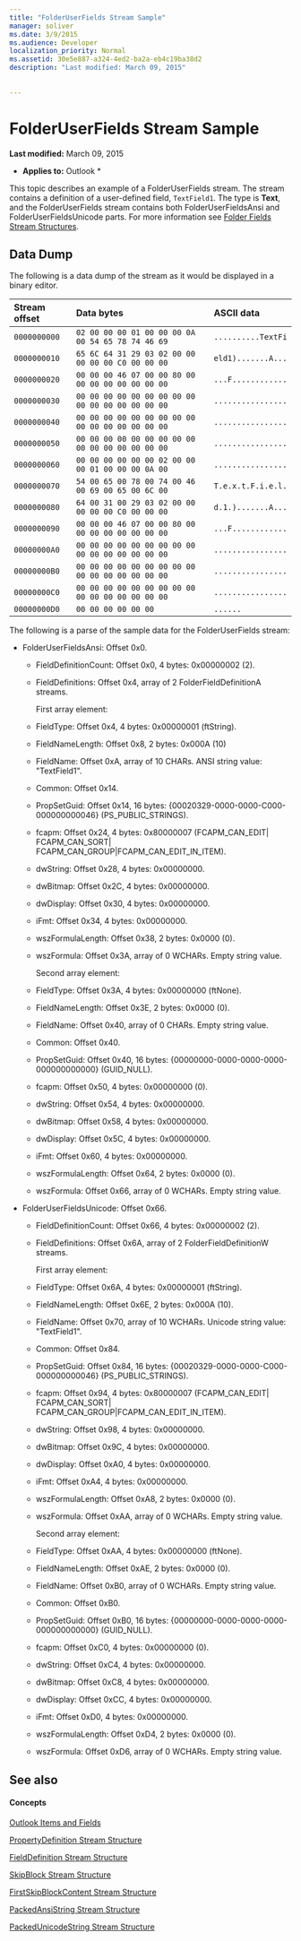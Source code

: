 ```yaml
---
title: "FolderUserFields Stream Sample"
manager: soliver
ms.date: 3/9/2015
ms.audience: Developer
localization_priority: Normal
ms.assetid: 30e5e887-a324-4ed2-ba2a-eb4c19ba38d2
description: "Last modified: March 09, 2015"
 
 
---
```


# FolderUserFields Stream Sample

 **Last modified:** March 09, 2015 
  
 * **Applies to:** Outlook * 
  
This topic describes an example of a FolderUserFields stream. The stream contains a definition of a user-defined field,  `TextField1`. The type is **Text**, and the FolderUserFields stream contains both FolderUserFieldsAnsi and FolderUserFieldsUnicode parts. For more information see [Folder Fields Stream Structures](folder-fields-stream-structures.md).
  
## Data Dump

The following is a data dump of the stream as it would be displayed in a binary editor.
  
|**Stream offset**|**Data bytes**|**ASCII data**|
|:-----|:-----|:-----|
| `0000000000` <br/> | `02 00 00 00 01 00 00 00 0A 00 54 65 78 74 46 69` <br/> | `..........TextFi` <br/> |
| `0000000010` <br/> | `65 6C 64 31 29 03 02 00 00 00 00 00 C0 00 00 00` <br/> | `eld1).......A...` <br/> |
| `0000000020` <br/> | `00 00 00 46 07 00 00 80 00 00 00 00 00 00 00 00` <br/> | `...F............` <br/> |
| `0000000030` <br/> | `00 00 00 00 00 00 00 00 00 00 00 00 00 00 00 00` <br/> | `................` <br/> |
| `0000000040` <br/> | `00 00 00 00 00 00 00 00 00 00 00 00 00 00 00 00` <br/> | `................` <br/> |
| `0000000050` <br/> | `00 00 00 00 00 00 00 00 00 00 00 00 00 00 00 00` <br/> | `................` <br/> |
| `0000000060` <br/> | `00 00 00 00 00 00 02 00 00 00 01 00 00 00 0A 00` <br/> | `................` <br/> |
| `0000000070` <br/> | `54 00 65 00 78 00 74 00 46 00 69 00 65 00 6C 00` <br/> | `T.e.x.t.F.i.e.l.` <br/> |
| `0000000080` <br/> | `64 00 31 00 29 03 02 00 00 00 00 00 C0 00 00 00` <br/> | `d.1.).......A...` <br/> |
| `0000000090` <br/> | `00 00 00 46 07 00 00 80 00 00 00 00 00 00 00 00` <br/> | `...F............` <br/> |
| `00000000A0` <br/> | `00 00 00 00 00 00 00 00 00 00 00 00 00 00 00 00` <br/> | `................` <br/> |
| `00000000B0` <br/> | `00 00 00 00 00 00 00 00 00 00 00 00 00 00 00 00` <br/> | `................` <br/> |
| `00000000C0` <br/> | `00 00 00 00 00 00 00 00 00 00 00 00 00 00 00 00` <br/> | `................` <br/> |
| `00000000D0` <br/> | `00 00 00 00 00 00` <br/> | `......` <br/> |
   
The following is a parse of the sample data for the FolderUserFields stream:
  
- FolderUserFieldsAnsi: Offset 0x0.
    
  - FieldDefinitionCount: Offset 0x0, 4 bytes: 0x00000002 (2).
    
  - FieldDefinitions: Offset 0x4, array of 2 FolderFieldDefinitionA streams.
    
    First array element:
    
  - FieldType: Offset 0x4, 4 bytes: 0x00000001 (ftString).
    
  - FieldNameLength: Offset 0x8, 2 bytes: 0x000A (10)
    
  - FieldName: Offset 0xA, array of 10 CHARs. ANSI string value: "TextField1".
    
  - Common: Offset 0x14.
    
  - PropSetGuid: Offset 0x14, 16 bytes: {00020329-0000-0000-C000-000000000046} (PS_PUBLIC_STRINGS).
    
  - fcapm: Offset 0x24, 4 bytes: 0x80000007 (FCAPM_CAN_EDIT| FCAPM_CAN_SORT| FCAPM_CAN_GROUP|FCAPM_CAN_EDIT_IN_ITEM).
    
  - dwString: Offset 0x28, 4 bytes: 0x00000000.
    
  - dwBitmap: Offset 0x2C, 4 bytes: 0x00000000.
    
  - dwDisplay: Offset 0x30, 4 bytes: 0x00000000.
    
  - iFmt: Offset 0x34, 4 bytes: 0x00000000.
    
  - wszFormulaLength: Offset 0x38, 2 bytes: 0x0000 (0).
    
  - wszFormula: Offset 0x3A, array of 0 WCHARs. Empty string value.
    
    Second array element:
    
  - FieldType: Offset 0x3A, 4 bytes: 0x00000000 (ftNone).
    
  - FieldNameLength: Offset 0x3E, 2 bytes: 0x0000 (0).
    
  - FieldName: Offset 0x40, array of 0 CHARs. Empty string value.
    
  - Common: Offset 0x40.
    
  - PropSetGuid: Offset 0x40, 16 bytes: {00000000-0000-0000-0000-000000000000} (GUID_NULL).
    
  - fcapm: Offset 0x50, 4 bytes: 0x00000000 (0).
    
  - dwString: Offset 0x54, 4 bytes: 0x00000000.
    
  - dwBitmap: Offset 0x58, 4 bytes: 0x00000000.
    
  - dwDisplay: Offset 0x5C, 4 bytes: 0x00000000.
    
  - iFmt: Offset 0x60, 4 bytes: 0x00000000.
    
  - wszFormulaLength: Offset 0x64, 2 bytes: 0x0000 (0).
    
  - wszFormula: Offset 0x66, array of 0 WCHARs. Empty string value.
    
- FolderUserFieldsUnicode: Offset 0x66.
    
  - FieldDefinitionCount: Offset 0x66, 4 bytes: 0x00000002 (2).
    
  - FieldDefinitions: Offset 0x6A, array of 2 FolderFieldDefinitionW streams.
    
    First array element:
    
  - FieldType: Offset 0x6A, 4 bytes: 0x00000001 (ftString).
    
  - FieldNameLength: Offset 0x6E, 2 bytes: 0x000A (10).
    
  - FieldName: Offset 0x70, array of 10 WCHARs. Unicode string value: "TextField1".
    
  - Common: Offset 0x84.
    
  - PropSetGuid: Offset 0x84, 16 bytes: {00020329-0000-0000-C000-000000000046} (PS_PUBLIC_STRINGS).
    
  - fcapm: Offset 0x94, 4 bytes: 0x80000007 (FCAPM_CAN_EDIT| FCAPM_CAN_SORT| FCAPM_CAN_GROUP|FCAPM_CAN_EDIT_IN_ITEM).
    
  - dwString: Offset 0x98, 4 bytes: 0x00000000.
    
  - dwBitmap: Offset 0x9C, 4 bytes: 0x00000000.
    
  - dwDisplay: Offset 0xA0, 4 bytes: 0x00000000.
    
  - iFmt: Offset 0xA4, 4 bytes: 0x00000000.
    
  - wszFormulaLength: Offset 0xA8, 2 bytes: 0x0000 (0).
    
  - wszFormula: Offset 0xAA, array of 0 WCHARs. Empty string value.
    
    Second array element:
    
  - FieldType: Offset 0xAA, 4 bytes: 0x00000000 (ftNone).
    
  - FieldNameLength: Offset 0xAE, 2 bytes: 0x0000 (0).
    
  - FieldName: Offset 0xB0, array of 0 WCHARs. Empty string value.
    
  - Common: Offset 0xB0.
    
  - PropSetGuid: Offset 0xB0, 16 bytes: {00000000-0000-0000-0000-000000000000} (GUID_NULL).
    
  - fcapm: Offset 0xC0, 4 bytes: 0x00000000 (0).
    
  - dwString: Offset 0xC4, 4 bytes: 0x00000000.
    
  - dwBitmap: Offset 0xC8, 4 bytes: 0x00000000.
    
  - dwDisplay: Offset 0xCC, 4 bytes: 0x00000000.
    
  - iFmt: Offset 0xD0, 4 bytes: 0x00000000.
    
  - wszFormulaLength: Offset 0xD4, 2 bytes: 0x0000 (0).
    
  - wszFormula: Offset 0xD6, array of 0 WCHARs. Empty string value.
    
## See also

#### Concepts

[Outlook Items and Fields](outlook-items-and-fields.md)
  
[PropertyDefinition Stream Structure](propertydefinition-stream-structure.md)
  
[FieldDefinition Stream Structure](fielddefinition-stream-structure.md)
  
[SkipBlock Stream Structure](skipblock-stream-structure.md)
  
[FirstSkipBlockContent Stream Structure](firstskipblockcontent-stream-structure.md)
  
[PackedAnsiString Stream Structure](packedansistring-stream-structure.md)
  
[PackedUnicodeString Stream Structure](packedunicodestring-stream-structure.md)

